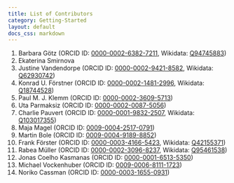 ```yaml
---
title: List of Contributors
category: Getting-Started
layout: default
docs_css: markdown
---
```


1. Barbara Götz (ORCID ID: [0000-0002-6382-7211](https://orcid.org/0000-0002-6382-7211), Wikidata: [Q94745883](https://www.wikidata.org/wiki/Q94745883))
2. Ekaterina Smirnova
3. Justine Vandendorpe (ORCID ID: [0000-0002-9421-8582](https://orcid.org/0000-0002-9421-8582), Wikidata: [Q62930742](https://www.wikidata.org/wiki/Q62930742))
4. Konrad U. Förstner (ORCID ID: [0000-0002-1481-2996](http://orcid.org/0000-0002-1481-2996), Wikidata: [Q18744528](https://www.wikidata.org/wiki/Q18744528))
5. Paul M. J. Klemm (ORCID ID: [0000-0002-3609-5713](https://orcid.org/0000-0002-3609-5713))
6. Uta Parmaksiz (ORCID ID: [0000-0002-0087-5056](https://orcid.org/0000-0002-0087-5056))
7. Charlie Pauvert (ORCID ID: [0000-0001-9832-2507](https://orcid.org/0000-0001-9832-2507), Wikidata: [Q103017355](https://www.wikidata.org/wiki/Q103017355))
8. Maja Magel (ORCID ID: [0009-0004-2517-0791](https://orcid.org/0009-0004-2517-0791))
9. Martin Bole (ORCID ID: [0009-0004-9189-8852](https://orcid.org/0009-0004-9189-8852))
10. Frank Förster (ORCID ID: [0000-0003-4166-5423](https://orcid.org/0000-0003-4166-5423), Wikidata: [Q42155371](https://www.wikidata.org/wiki/Q42155371))
11. Rabea Müller (ORCID ID: [0000-0002-3096-8237](https://orcid.org/0000-0002-3096-8237), Wikidata: [Q95461538](https://www.wikidata.org/wiki/Q95461538))
12. Jonas Coelho Kasmanas (ORCID ID: [0000-0001-6513-5350](https://orcid.org/0000-0001-6513-5350))
13. Michael Vockenhuber (ORCID ID: [0009-0006-8111-1723](https://orcid.org/0009-0006-8111-1723))
14. Noriko Cassman (ORCID ID: [0000-0003-1655-0931](https://orcid.org/0000-0003-1655-0931))
